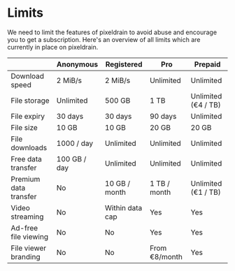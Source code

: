 # Limits

We need to limit the features of pixeldrain to avoid abuse and encourage you to
get a subscription. Here's an overview of all limits which are currently in
place on pixeldrain.

|                       | Anonymous    | Registered      | Pro           | Prepaid             |
|-----------------------|--------------|-----------------|---------------|---------------------|
| Download speed        | 2 MiB/s      | 2 MiB/s         | Unlimited     | Unlimited           |
| File storage          | Unlimited    | 500 GB          | 1 TB          | Unlimited (€4 / TB) |
| File expiry           | 30 days      | 30 days         | 90 days       | Unlimited           |
| File size             | 10 GB        | 10 GB           | 20 GB         | 20 GB               |
| File downloads        | 1000 / day   | Unlimited       | Unlimited     | Unlimited           |
| Free data transfer    | 100 GB / day | Unlimited       | Unlimited     | Unlimited           |
| Premium data transfer | No           | 10 GB / month   | 1 TB / month  | Unlimited (€1 / TB) |
| Video streaming       | No           | Within data cap | Yes           | Yes                 |
| Ad-free file viewing  | No           | No              | Yes           | Yes                 |
| File viewer branding  | No           | No              | From €8/month | Yes                 |
